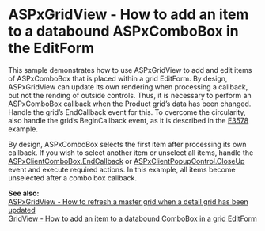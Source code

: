 # ASPxGridView - How to add an item to a databound ASPxComboBox in the EditForm


<p>This sample demonstrates how to use ASPxGridView to add and edit items of ASPxComboBox that is placed within a grid EditForm. By design, ASPxGridView can update its own rendering when processing a callback, but not the rending of outside controls. Thus, it is necessary to perform an ASPxComboBox callback when the Product grid’s data has been changed. Handle the grid’s EndCallback event for this. To overcome the circularity, also handle the grid’s BeginCallback event, as it is described in the <a href="https://www.devexpress.com/Support/Center/p/E3578">E3578</a> example. </p><p>By design, ASPxComboBox selects the first item after processing its own callback. If you wish to select another item or unselect all items, handle the <a href="http://documentation.devexpress.com/#AspNet/DevExpressWebASPxEditorsScriptsASPxClientComboBox_EndCallbacktopic"><u>ASPxClientComboBox.EndCallback</u></a> or <a href="http://documentation.devexpress.com/#AspNet/DevExpressWebASPxPopupControlScriptsASPxClientPopupControlBase_CloseUptopic"><u>ASPxClientPopupControl.CloseUp</u></a> event and execute required actions. In this example, all items become unselected after a combo box callback.</p><p></p><p><strong>See also:</strong><br />
<a href="https://www.devexpress.com/Support/Center/p/E3578">ASPxGridView - How to refresh a master grid when a detail grid has been updated</a><br />
<a href="https://www.devexpress.com/Support/Center/p/E3741">GridView - How to add an item to a databound ComboBox in a grid EditForm</a></p>

<br/>


